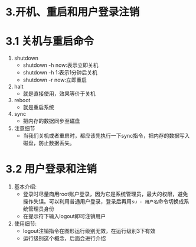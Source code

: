 # 3.开机、重启和用户登录注销
# 3.1 关机与重启命令
1. shutdown
   - shutdown -h now:表示立即关机
   - shutdown -h 1:表示1分钟后关机
   - shutdown -r now:立即重启
2. halt
   - 就是直接使用，效果等价于关机
3. reboot
   - 就是重启系统
4. sync
   - 把内存的数据同步至磁盘
5. 注意细节
   - 当我们关机或者重启时，都应该先执行一下sync指令，把内存的数据写入磁盘，防止数据丢失。
# 3.2 用户登录和注销
1. 基本介绍:
   - 登录时尽量商用root账户登录，因为它是系统管理员，最大的权限，避免操作失误。可以利用普通用户登录，登录后再用`su - 用户名`命令切换成系统管理员身份
   - 在提示符下输入logout即可注销用户
2. 使用细节:
   - logout注销指令在图形运行级别无效，在运行级别3下有效
   - 运行级别这个概念，后面会进行介绍